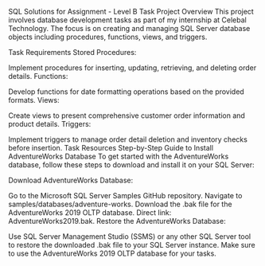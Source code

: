 SQL Solutions for Assignment - Level B Task
Project Overview
This project involves database development tasks as part of my internship at Celebal Technology. The focus is on creating and managing SQL Server database objects including procedures, functions, views, and triggers.

Task Requirements
Stored Procedures:

Implement procedures for inserting, updating, retrieving, and deleting order details.
Functions:

Develop functions for date formatting operations based on the provided formats.
Views:

Create views to present comprehensive customer order information and product details.
Triggers:

Implement triggers to manage order detail deletion and inventory checks before insertion.
Task Resources
Step-by-Step Guide to Install AdventureWorks Database
To get started with the AdventureWorks database, follow these steps to download and install it on your SQL Server:

Download AdventureWorks Database:

Go to the Microsoft SQL Server Samples GitHub repository.
Navigate to samples/databases/adventure-works.
Download the .bak file for the AdventureWorks 2019 OLTP database. Direct link: AdventureWorks2019.bak.
Restore the AdventureWorks Database:

Use SQL Server Management Studio (SSMS) or any other SQL Server tool to restore the downloaded .bak file to your SQL Server instance.
Make sure to use the AdventureWorks 2019 OLTP database for your tasks.

